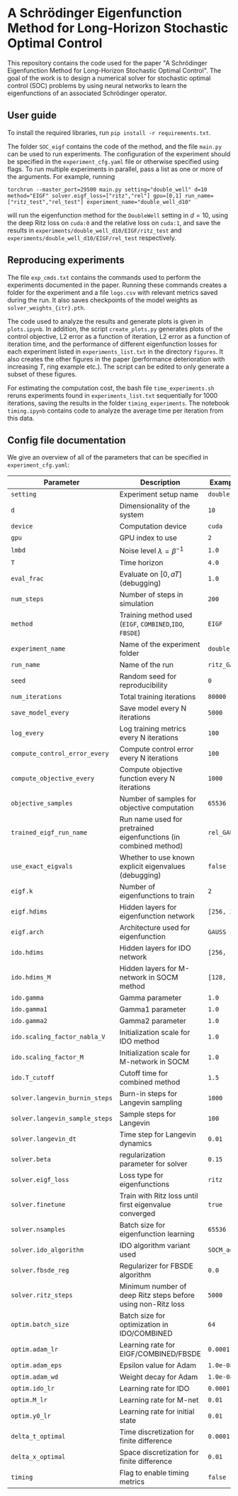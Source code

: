 # A Schrödinger Eigenfunction Method for Long-Horizon Stochastic Optimal Control
This repository contains the code used for the paper "A Schrödinger Eigenfunction Method for Long-Horizon Stochastic Optimal Control". The goal of the work is to design a numerical solver for stochastic optimal control (SOC) problems by using neural networks to learn the eigenfunctions of an associated Schrödinger operator.

## User guide

To install the required libraries, run `pip install -r requirements.txt`. 

The folder `SOC_eigf` contains the code of the method, and the file `main.py` can be used to run experiments. The configuration of the experiment should be specified in the `experiment_cfg.yaml` file or otherwise specified using flags. To run multiple experiments in parallel, pass a list as one or more of the arguments. For example, running 

```
torchrun --master_port=29500 main.py setting="double_well" d=10 method="EIGF" solver.eigf_loss=["ritz","rel"] gpu=[0,1] run_name=["ritz_test","rel_test"] experiment_name="double_well_d10"
```

will run the eigenfunction method for the `DoubleWell` setting in $d=10$, using the deep Ritz loss on `cuda:0` and the relative loss on `cuda:1`, and save the results in `experiments/double_well_d10/EIGF/ritz_test` and `experiments/double_well_d10/EIGF/rel_test` respectively.

## Reproducing experiments

The file `exp_cmds.txt` contains the commands used to perform the experiments documented in the paper. Running these commands creates a folder for the experiment and a file `logs.csv` with relevant metrics saved during the run. It also saves checkpoints of the model weights as `solver_weights_{itr}.pth`. 

The code used to analyze the results and generate plots is given in `plots.ipynb`. In addition, the script `create_plots.py` generates plots of the control objective, L2 error as a function of iteration, L2 error as a function of iteration time, and the performance of different eigenfunction losses for each experiment listed in `experiments_list.txt` in the directory `figures`. It also creates the other figures in the paper (performance deterioration with increasing $T$, ring example etc.). The script can be edited to only generate a subset of these figures.

For estimating the computation cost, the bash file `time_experiments.sh` reruns experiments found in `experiments_list.txt` sequentially for 1000 iterations, saving the results in the folder `timing_experiments`. The notebook `timing.ipynb` contains code to analyze the average time per iteration from this data.

## Config file documentation

We give an overview of all of the parameters that can be specified in `experiment_cfg.yaml`:

| Parameter                         | Description                                | Example Value   |
|----------------------------------|--------------------------------------------|-----------------|
| `setting`                        | Experiment setup name                      | `double_well`   |
| `d`                              | Dimensionality of the system               | `10`            |
| `device`                         | Computation device                         | `cuda`          |
| `gpu`                            | GPU index to use                           | `2`             |
| `lmbd`                           | Noise level $\lambda = \beta^{-1}$         | `1.0`           |
| `T`                              | Time horizon                               | `4.0`           |
| `eval_frac`                      | Evaluate on $[0, aT]$ (debugging)          | `1.0`           |
| `num_steps`                      | Number of steps in simulation              | `200`           |
| `method`                         | Training method used (`EIGF`, `COMBINED`,`IDO`, `FBSDE`)| `EIGF`      |
| `experiment_name`                | Name of the experiment folder              | `double_well_d10` |
| `run_name`                       | Name of the run                            | `ritz_GAUSS`  |
| `seed`                           | Random seed for reproducibility            | `0`             |
| `num_iterations`                 | Total training iterations                  | `80000`         |
| `save_model_every`               | Save model every N iterations              | `5000`          |
| `log_every`                      | Log training metrics every N iterations         | `100`           |
| `compute_control_error_every`   | Compute control error every N iterations        | `100`           |
| `compute_objective_every`       | Compute objective function every N iterations   | `1000`          |
| `objective_samples`             | Number of samples for objective computation | `65536`         |
| `trained_eigf_run_name`         | Run name used for pretrained eigenfunctions (in combined method) | `rel_GAUSS`     |
| `use_exact_eigvals`              | Whether to use known explicit eigenvalues (debugging) | `false`|
| `eigf.k`                         | Number of eigenfunctions to train          | `2`             |
| `eigf.hdims`                     | Hidden layers for eigenfunction network    | `[256, 256, 256]` |
| `eigf.arch`                      | Architecture used for eigenfunction        | `GAUSS`         |
| `ido.hdims`                      | Hidden layers for IDO network              | `[256, 128, 64]` |
| `ido.hdims_M`                    | Hidden layers for M-network in SOCM method | `[128, 128]`    |
| `ido.gamma`                      | Gamma parameter                            | `1.0`           |
| `ido.gamma1`                     | Gamma1 parameter                           | `1.0`           |
| `ido.gamma2`                     | Gamma2 parameter                           | `1.0`           |
| `ido.scaling_factor_nabla_V`    | Initialization scale for IDO method         | `1.0`           |
| `ido.scaling_factor_M`          | Initialization scale for M-network in SOCM | `1.0`           |
| `ido.T_cutoff`                  | Cutoff time for combined method               | `1.5`           |
| `solver.langevin_burnin_steps`  | Burn-in steps for Langevin sampling        | `1000`          |
| `solver.langevin_sample_steps`  | Sample steps for Langevin                  | `100`           |
| `solver.langevin_dt`            | Time step for Langevin dynamics            | `0.01`          |
| `solver.beta`                   | regularization parameter for solver        | `0.15`          |
| `solver.eigf_loss`              | Loss type for eigenfunctions               | `ritz`          |
| `solver.finetune`               | Train with Ritz loss until first eigenvalue converged | `true`          |
| `solver.nsamples`               | Batch size for eigenfunction learning           | `65536`         |
| `solver.ido_algorithm`          | IDO algorithm variant used                 | `SOCM_adjoint`  |
| `solver.fbsde_reg`              | Regularizer for FBSDE algorithm             | `0.0`           |
| `solver.ritz_steps`             | Minimum number of deep Ritz steps before using non-Ritz loss | `5000` |
| `optim.batch_size`              | Batch size for optimization in IDO/COMBINED| `64`            |
| `optim.adam_lr`                 | Learning rate for EIGF/COMBINED/FBSDE            | `0.0001`        |
| `optim.adam_eps`                | Epsilon value for Adam                     | `1.0e-08`       |
| `optim.adam_wd`                 | Weight decay for Adam                      | `1.0e-08`       |
| `optim.ido_lr`                  | Learning rate for IDO                      | `0.0001`        |
| `optim.M_lr`                    | Learning rate for M-net                    | `0.01`          |
| `optim.y0_lr`                   | Learning rate for initial state            | `0.01`          |
| `delta_t_optimal`               | Time discretization for finite difference  | `0.0001`        |
| `delta_x_optimal`               | Space discretization for finite difference | `0.01`          |
| `timing`                        | Flag to enable timing metrics              | `false`         |
